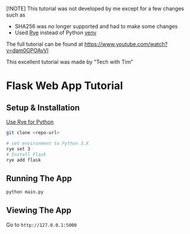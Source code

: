
[!NOTE]
This tutorial was not developed by me except for a few changes such as 
- SHA256 was no longer supported and had to make some changes
- Used [Rye](https://rye.astral.sh/) instead of Python [venv](https://docs.python.org/3/library/venv.html)

The full tutorial can be found at 
https://www.youtube.com/watch?v=dam0GPOAvVI

This excellent tutorial was made by "Tech with Tim" 

# Flask Web App Tutorial

## Setup & Installation

[Use Rye for Python](https://mac.install.guide/python/use-rye)


```bash
git clone <repo-url>
```

```bash
# set environment to Python 3.X
rye set 3 
# Install Flask
rye add flask
```

## Running The App

```bash
python main.py
```

## Viewing The App

Go to `http://127.0.0.1:5000`
